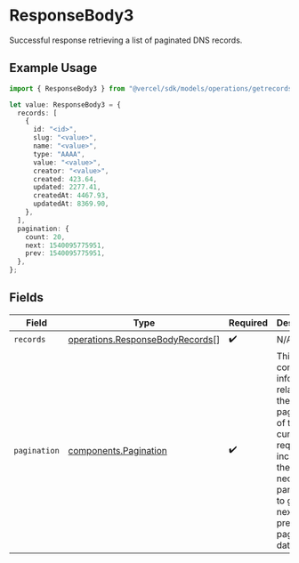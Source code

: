 # ResponseBody3

Successful response retrieving a list of paginated DNS records.

## Example Usage

```typescript
import { ResponseBody3 } from "@vercel/sdk/models/operations/getrecords.js";

let value: ResponseBody3 = {
  records: [
    {
      id: "<id>",
      slug: "<value>",
      name: "<value>",
      type: "AAAA",
      value: "<value>",
      creator: "<value>",
      created: 423.64,
      updated: 2277.41,
      createdAt: 4467.93,
      updatedAt: 8369.90,
    },
  ],
  pagination: {
    count: 20,
    next: 1540095775951,
    prev: 1540095775951,
  },
};
```

## Fields

| Field                                                                                                                                                           | Type                                                                                                                                                            | Required                                                                                                                                                        | Description                                                                                                                                                     |
| --------------------------------------------------------------------------------------------------------------------------------------------------------------- | --------------------------------------------------------------------------------------------------------------------------------------------------------------- | --------------------------------------------------------------------------------------------------------------------------------------------------------------- | --------------------------------------------------------------------------------------------------------------------------------------------------------------- |
| `records`                                                                                                                                                       | [operations.ResponseBodyRecords](../../models/operations/responsebodyrecords.md)[]                                                                              | :heavy_check_mark:                                                                                                                                              | N/A                                                                                                                                                             |
| `pagination`                                                                                                                                                    | [components.Pagination](../../models/components/pagination.md)                                                                                                  | :heavy_check_mark:                                                                                                                                              | This object contains information related to the pagination of the current request, including the necessary parameters to get the next or previous page of data. |